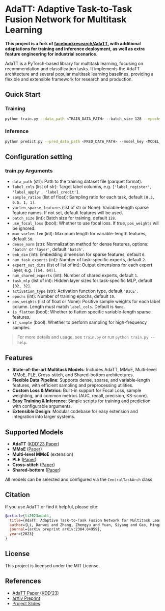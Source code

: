 

# AdaTT: Adaptive Task-to-Task Fusion Network for Multitask Learning

**This project is a fork of [facebookresearch/AdaTT](https://github.com/facebookresearch/AdaTT), with additional adaptations for training and inference deployment, as well as extra feature engineering for industrial scenarios.**


AdaTT is a PyTorch-based library for multitask learning, focusing on recommendation and classification tasks. It implements the AdaTT architecture and several popular multitask learning baselines, providing a flexible and extensible framework for research and production.

## Quick Start

### Training

```bash
python train.py --data_path <TRAIN_DATA_PATH> --batch_size 128 --epochs 15 --use_focal_loss --is_flatten --model_tag <MODEL_TAG>
```

### Inference

```bash
python predict.py --pred_data_path <PRED_DATA_PATH> --model_key <MODEL_KEY> --data_tag <DATA_TAG>
```

## Configuration setting

### train.py Arguments

- `data_path` (str): Path to the training dataset file (parquet format).
- `label_cols` (list of str): Target label columns, e.g. `['label_register', 'label_apply', 'label_credit']`.
- `sample_ratios` (list of float): Sampling ratio for each task, default `[0.3, 0.5, 1, 1]`.
- `varlen_sparse_features` (list of str or None): Variable-length sparse feature names. If not set, default features will be used.
- `batch_size` (int): Batch size for training, default `128`.
- `use_focal_loss` (bool): Whether to use focal loss. If true, `pos_weights` will be ignored.
- `max_varlen_len` (int): Maximum length for variable-length features, default `50`.
- `dense_norm` (str): Normalization method for dense features, options: `'batch'` or `'layer'`, default `'batch'`.
- `emb_dim` (int): Embedding dimension for sparse features, default `6`.
- `num_task_experts` (int): Number of task-specific experts, default `2`.
- `expert_out_dims` (list of list of int): Output dimensions for each expert layer, e.g. `[[64, 64]]`.
- `num_shared_experts` (int): Number of shared experts, default `1`.
- `task_mlp` (list of int): Hidden layer sizes for task-specific MLP, default `[32, 32]`.
- `activation_type` (str): Activation function type, default `'DICE'`.
- `epochs` (int): Number of training epochs, default `10`.
- `pos_weights` (list of float or None): Positive sample weights for each label column. Length must match `label_cols`. Default is `None`.
- `is_flatten` (bool): Whether to flatten specific variable-length sparse features.
- `if_sample` (bool): Whether to perform sampling for high-frequency samples.

> For more details and usage, see `train.py` or run `python train.py --help`.


## Features

- **State-of-the-art Multitask Models**: Includes AdaTT, MMoE, Multi-level MMoE, PLE, Cross-stitch, and Shared-bottom architectures.
- **Flexible Data Pipeline**: Supports dense, sparse, and variable-length features, with efficient sampling and preprocessing utilities.
- **Custom Loss & Metrics**: Built-in support for Focal Loss, sample weighting, and common metrics (AUC, recall, precision, KS-score).
- **Easy Training & Inference**: Simple scripts for training and prediction with configurable arguments.
- **Extensible Design**: Modular codebase for easy extension and integration into larger systems.


## Supported Models

- **AdaTT** ([KDD'23 Paper](https://doi.org/10.1145/3580305.3599769))
- **MMoE** ([Paper](https://dl.acm.org/doi/10.1145/3219819.3220007))
- **Multi-level MMoE** (extension)
- **PLE** ([Paper](https://doi.org/10.1145/3383313.3412236))
- **Cross-stitch** ([Paper](https://openaccess.thecvf.com/content_cvpr_2016/papers/Misra_Cross-Stitch_Networks_for_CVPR_2016_paper.pdf))
- **Shared-bottom** ([Paper](https://link.springer.com/article/10.1023/a:1007379606734))

All models can be selected and configured via the `CentralTaskArch` class.

## Citation

If you use AdaTT or find it helpful, please cite:

```bibtex
@article{li2023adatt,
  title={AdaTT: Adaptive Task-to-Task Fusion Network for Multitask Learning in Recommendations},
  author={Li, Danwei and Zhang, Zhengyu and Yuan, Siyang and Gao, Mingze and Zhang, Weilin and Yang, Chaofei and Liu, Xi and Yang, Jiyan},
  journal={arXiv preprint arXiv:2304.04959},
  year={2023}
}
```

## License

This project is licensed under the MIT License.

## References

- [AdaTT Paper (KDD'23)](https://doi.org/10.1145/3580305.3599769)
- [arXiv Preprint](https://arxiv.org/abs/2304.04959)
- [Project Slides](https://drive.google.com/file/d/1I8XpxPxwhP9KXuztEguYkuMM10kiJDS7/view?usp=sharing)